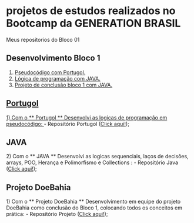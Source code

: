 # projetos de estudos realizados no Bootcamp da GENERATION BRASIL
 Meus repositorios do Bloco 01

## Desenvolvimento Bloco 1

1. <a href="#pcp">Pseudocódigo com Portugol.
2. <a href="#lcj">Lógica de programação com JAVA.
3. <a href="#dtb">Projeto de conclusão bloco 1 com JAVA.
  
  <h2 id="pcp">Portugol</h2>
  1) Com o ** Portugol ** Desenvolvi as logicas de programação em pseudocódigo:
  </a> - Repositório Portugol (<a href="">Click aqui!</a>);

  <h2 id="pcp">JAVA</h2>
  2) Com o ** JAVA ** Desenvolvi as logicas sequenciais, laços de decisões, arrays, POO, Herança e Polimorfismo e Collections :
  </a> - Repositório Java (<a href="">Click aqui!</a>);

  <h2 id="pcp">Projeto DoeBahia</h2>
  1) Com o ** Projeto DoeBahia ** Desenvolvimento em equipe do projeto DoeBahia como conclusão do Bloco 1, colocando todos os conceitos em prática:
  </a> - Repositório Projeto (<a href="">Click aqui!</a>);
  
  
